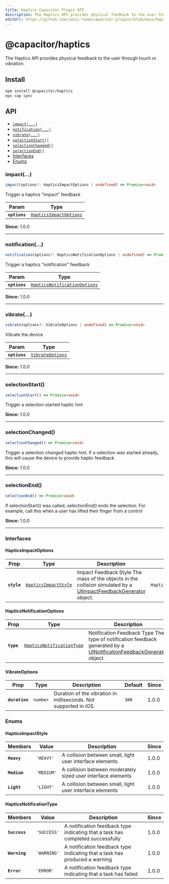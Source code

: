 ```yaml
---
title: Haptics Capacitor Plugin API
description: The Haptics API provides physical feedback to the user through touch or vibration.
editUrl: https://github.com/ionic-team/capacitor-plugins/blob/main/haptics/src/definitions.ts
---
```


# @capacitor/haptics

The Haptics API provides physical feedback to the user through touch or vibration.

## Install

```bash
npm install @capacitor/haptics
npx cap sync
```

## API

<docgen-index>

* [`impact(...)`](#impact)
* [`notification(...)`](#notification)
* [`vibrate(...)`](#vibrate)
* [`selectionStart()`](#selectionstart)
* [`selectionChanged()`](#selectionchanged)
* [`selectionEnd()`](#selectionend)
* [Interfaces](#interfaces)
* [Enums](#enums)

</docgen-index>

<docgen-api>
<!--Update the source file JSDoc comments and rerun docgen to update the docs below-->

### impact(...)

```typescript
impact(options?: HapticsImpactOptions | undefined) => Promise<void>
```

Trigger a haptics "impact" feedback

| Param         | Type                                                                  |
| ------------- | --------------------------------------------------------------------- |
| **`options`** | <code><a href="#hapticsimpactoptions">HapticsImpactOptions</a></code> |

**Since:** 1.0.0

--------------------


### notification(...)

```typescript
notification(options?: HapticsNotificationOptions | undefined) => Promise<void>
```

Trigger a haptics "notification" feedback

| Param         | Type                                                                              |
| ------------- | --------------------------------------------------------------------------------- |
| **`options`** | <code><a href="#hapticsnotificationoptions">HapticsNotificationOptions</a></code> |

**Since:** 1.0.0

--------------------


### vibrate(...)

```typescript
vibrate(options?: VibrateOptions | undefined) => Promise<void>
```

Vibrate the device

| Param         | Type                                                      |
| ------------- | --------------------------------------------------------- |
| **`options`** | <code><a href="#vibrateoptions">VibrateOptions</a></code> |

**Since:** 1.0.0

--------------------


### selectionStart()

```typescript
selectionStart() => Promise<void>
```

Trigger a selection started haptic hint

**Since:** 1.0.0

--------------------


### selectionChanged()

```typescript
selectionChanged() => Promise<void>
```

Trigger a selection changed haptic hint. If a selection was
started already, this will cause the device to provide haptic
feedback

**Since:** 1.0.0

--------------------


### selectionEnd()

```typescript
selectionEnd() => Promise<void>
```

If selectionStart() was called, selectionEnd() ends the selection.
For example, call this when a user has lifted their finger from a control

**Since:** 1.0.0

--------------------


### Interfaces


#### HapticsImpactOptions

| Prop        | Type                                                              | Description                                                                                                                                                                              | Default                               | Since |
| ----------- | ----------------------------------------------------------------- | ---------------------------------------------------------------------------------------------------------------------------------------------------------------------------------------- | ------------------------------------- | ----- |
| **`style`** | <code><a href="#hapticsimpactstyle">HapticsImpactStyle</a></code> | Impact Feedback Style The mass of the objects in the collision simulated by a [UIImpactFeedbackGenerator](https://developer.apple.com/documentation/uikit/uiimpactfeedbackstyle) object. | <code>HapticsImpactStyle.Heavy</code> | 1.0.0 |


#### HapticsNotificationOptions

| Prop       | Type                                                                        | Description                                                                                                                                                                                       | Default                                      | Since |
| ---------- | --------------------------------------------------------------------------- | ------------------------------------------------------------------------------------------------------------------------------------------------------------------------------------------------- | -------------------------------------------- | ----- |
| **`type`** | <code><a href="#hapticsnotificationtype">HapticsNotificationType</a></code> | Notification Feedback Type The type of notification feedback generated by a [UINotificationFeedbackGenerator](https://developer.apple.com/documentation/uikit/uinotificationfeedbacktype) object. | <code>HapticsNotificationType.SUCCESS</code> | 1.0.0 |


#### VibrateOptions

| Prop           | Type                | Description                                                      | Default          | Since |
| -------------- | ------------------- | ---------------------------------------------------------------- | ---------------- | ----- |
| **`duration`** | <code>number</code> | Duration of the vibration in milliseconds. Not supported in iOS. | <code>300</code> | 1.0.0 |


### Enums


#### HapticsImpactStyle

| Members      | Value                 | Description                                                  | Since |
| ------------ | --------------------- | ------------------------------------------------------------ | ----- |
| **`Heavy`**  | <code>'HEAVY'</code>  | A collision between small, light user interface elements     | 1.0.0 |
| **`Medium`** | <code>'MEDIUM'</code> | A collision between moderately sized user interface elements | 1.0.0 |
| **`Light`**  | <code>'LIGHT'</code>  | A collision between small, light user interface elements     | 1.0.0 |


#### HapticsNotificationType

| Members       | Value                  | Description                                                                    | Since |
| ------------- | ---------------------- | ------------------------------------------------------------------------------ | ----- |
| **`Success`** | <code>'SUCCESS'</code> | A notification feedback type indicating that a task has completed successfully | 1.0.0 |
| **`Warning`** | <code>'WARNING'</code> | A notification feedback type indicating that a task has produced a warning     | 1.0.0 |
| **`Error`**   | <code>'ERROR'</code>   | A notification feedback type indicating that a task has failed                 | 1.0.0 |

</docgen-api>